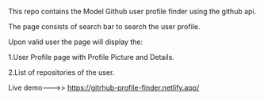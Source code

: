 This repo contains the Model Github user profile finder using the github api.

The page consists of search bar to search the user profile.

Upon valid user the page will display the:

1.User Profile page with Profile Picture and Details.

2.List of repositories of the user.

Live demo--->> https://gitrhub-profile-finder.netlify.app/
